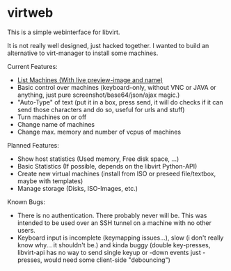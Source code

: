 # virtweb

This is a simple webinterface for libvirt.

It is not really well designed, just hacked together.
I wanted to build an alternative to virt-manager to install some machines.

Current Features:

 - [List Machines (With live preview-image and name)](screenshots/list.png)
 - Basic control over machines (keyboard-only, without VNC or JAVA or anything, just pure screenshot/base64/json/ajax magic.)
 - "Auto-Type" of text (put it in a box, press send, it will do checks if it can send those characters and do so, useful for urls and stuff)
 - Turn machines on or off
 - Change name of machines
 - Change max. memory and number of vcpus of machines

Planned Features:

 - Show host statistics (Used memory, Free disk space, ...)
 - Basic Statistics (If possible, depends on the libvirt Python-API)
 - Create new virtual machines (install from ISO or preseed file/textbox, maybe with templates)
 - Manage storage (Disks, ISO-Images, etc.)

Known Bugs:

 - There is no authentication. There probably never will be. This was intended to be used over an SSH tunnel on a machine with no other users.
 - Keyboard input is incomplete (keymapping issues...), slow (i don't really know why... it shouldn't be.) and kinda buggy (double key-presses, libvirt-api has no way to send single keyup or -down events just -presses, would need some client-side "debouncing")
